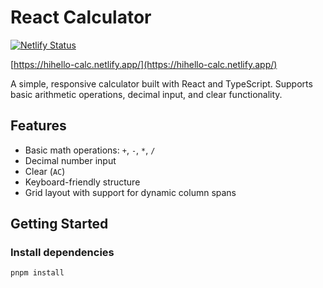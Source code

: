 # React Calculator
[![Netlify Status](https://api.netlify.com/api/v1/badges/012c3dd6-8bd5-43db-992d-69243ee2d89b/deploy-status)](https://app.netlify.com/projects/hihello-calc/deploys)

[https://hihello-calc.netlify.app/](https://hihello-calc.netlify.app/)

A simple, responsive calculator built with React and TypeScript. Supports basic arithmetic operations, decimal input, and clear functionality.

## Features

- Basic math operations: `+`, `-`, `*`, `/`
- Decimal number input
- Clear (`AC`)
- Keyboard-friendly structure
- Grid layout with support for dynamic column spans

## Getting Started

### Install dependencies

```bash
pnpm install
```


